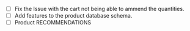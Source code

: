 - [ ] Fix the Issue with the cart not being able to ammend the quantities.
- [ ] Add features to the product database schema.
- [ ] Product RECOMMENDATIONS
